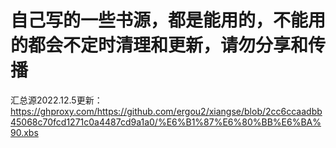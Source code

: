 # 自己写的一些书源，都是能用的，不能用的都会不定时清理和更新，请勿分享和传播
汇总源2022.12.5更新： https://ghproxy.com/https://github.com/ergou2/xiangse/blob/2cc6ccaadbb45068c70fcd1271c0a4487cd9a1a0/%E6%B1%87%E6%80%BB%E6%BA%90.xbs
